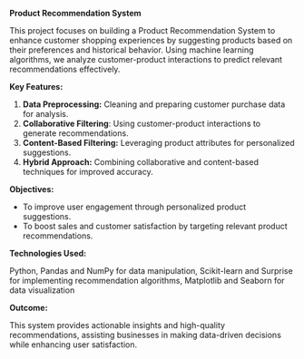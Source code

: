 **Product Recommendation System**

This project focuses on building a Product Recommendation System to enhance customer shopping experiences by suggesting products based on their preferences and historical behavior. Using machine learning algorithms, we analyze customer-product interactions to predict relevant recommendations effectively.

**Key Features:**

1. **Data Preprocessing:** Cleaning and preparing customer purchase data for analysis.
2. **Collaborative Filtering**: Using customer-product interactions to generate recommendations.
3. **Content-Based Filtering:** Leveraging product attributes for personalized suggestions.
4. **Hybrid Approach:** Combining collaborative and content-based techniques for improved accuracy.

**Objectives:**
- To improve user engagement through personalized product suggestions.
- To boost sales and customer satisfaction by targeting relevant product recommendations.

**Technologies Used:** 

Python, Pandas and NumPy for data manipulation, Scikit-learn and Surprise for implementing recommendation algorithms, Matplotlib and Seaborn for data visualization

**Outcome:** 

This system provides actionable insights and high-quality recommendations, assisting businesses in making data-driven decisions while enhancing user satisfaction.
